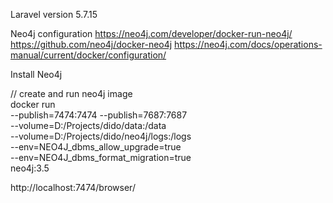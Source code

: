 Laravel version 5.7.15

Neo4j configuration
    https://neo4j.com/developer/docker-run-neo4j/
    https://github.com/neo4j/docker-neo4j
    https://neo4j.com/docs/operations-manual/current/docker/configuration/

Install Neo4j

// create and run neo4j image     
docker run \
    --publish=7474:7474 --publish=7687:7687 \
    --volume=D:/Projects/dido/data:/data \
    --volume=D:/Projects/dido/neo4j/logs:/logs \
    --env=NEO4J_dbms_allow_upgrade=true \
    --env=NEO4J_dbms_format_migration=true \
    neo4j:3.5
	


http://localhost:7474/browser/
